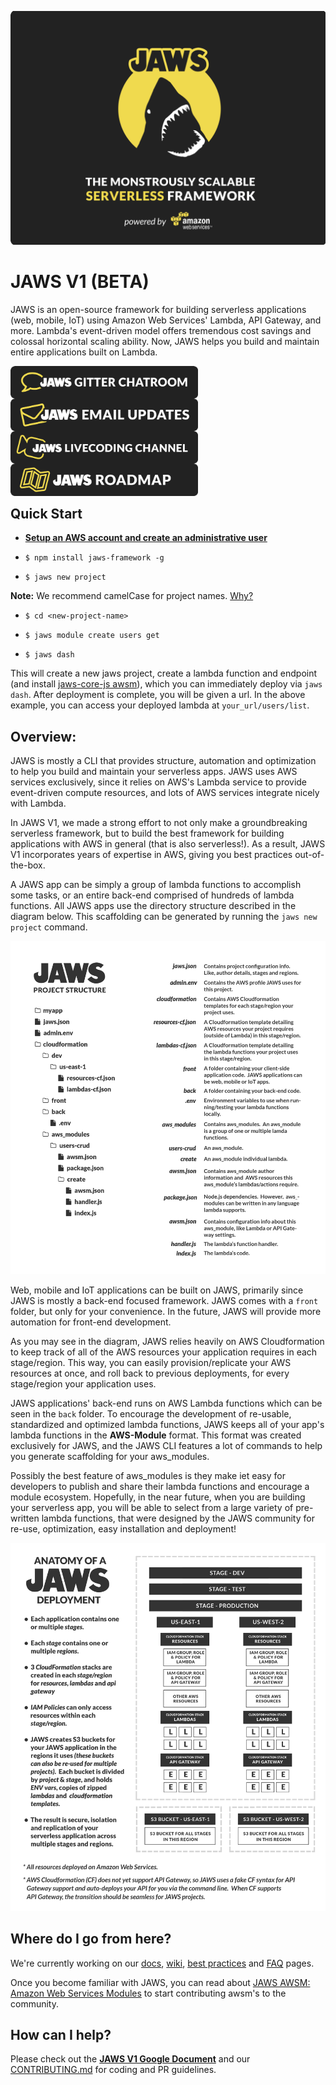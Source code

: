 ![JAWS stack javascript aws node.js express auroradb dynamodb lambda](img/jaws_framework_logo_animated_xl.gif)

JAWS V1 (BETA)
=================================

JAWS is an open-source framework for building serverless applications (web, mobile, IoT) using Amazon Web Services' Lambda, API Gateway, and more.  Lambda's event-driven model offers tremendous cost savings and colossal horizontal scaling ability.  Now, JAWS helps you build and maintain entire applications built on Lambda.

<a class="frame" href="https://gitter.im/jaws-framework/JAWS?utm_source=badge&utm_medium=badge&utm_campaign=pr-badge" target="_blank"><img src="img/jaws_gitter_chatroom.png" align="left" width="300"></a>

<br/><br/>

<a href="http://github.us11.list-manage1.com/subscribe?u=b4fad36768cab222f88338995&id=5f8407dded" target="_blank"><img src="img/jaws_email_list.png" align="left" width="300"></a>

<br/><br/>

<a href="https://www.livecoding.tv/jaws/" target="_blank"><img src="img/jaws_livecoding_channel.png" align="left" width="300"></a>

<br/><br/>

<a href="https://docs.google.com/document/d/1SeTgtsQc620vcwgGMZ4F2yuWVf-A3JmpTn1VT8pKYsA/edit?usp=sharing" target="_blank"><img src="img/jaws_roadmap.png" align="left" width="300"></a>

<br/><br/><br/>

## Quick Start

*  **[Setup an AWS account and create an administrative user](https://github.com/jaws-framework/JAWS/wiki/v1:-AWS-Account-setup)**

*  ```$ npm install jaws-framework -g```

*  ```$ jaws new project```

 **Note:** We recommend camelCase for project names. [Why?](https://github.com/jaws-framework/JAWS/wiki/Best-practices#project-names)

*  ```$ cd <new-project-name>```

*  ```$ jaws module create users get```

* ```$ jaws dash```

This will create a new jaws project, create a lambda function  and endpoint (and install [jaws-core-js awsm](https://github.com/jaws-framework/jaws-core-js)), which you can immediately deploy via
`jaws dash`.  After deployment is complete, you will be given a url.  In the above example, you can access your
deployed lambda at `your_url/users/list`.

## Overview:

JAWS is mostly a CLI that provides structure, automation and optimization to help you build and maintain your serverless apps.  JAWS uses AWS services exclusively, since it relies on AWS's Lambda service to provide event-driven compute resources, and lots of AWS services integrate nicely with Lambda.

In JAWS V1, we made a strong effort to not only make a groundbreaking serverless framework, but to build the best framework for building applications with AWS in general (that is also serverless!).  As a result, JAWS V1 incorporates years of expertise in AWS, giving you best practices out-of-the-box.

A JAWS app can be simply a group of lambda functions to accomplish some tasks, or an entire back-end comprised of hundreds of lambda functions.  All JAWS apps use the directory structure described in the diagram below.  This scaffolding can be generated by running the `jaws new project` command.

![jaws framework structural diagram](img/jaws_files_diagram.png)

Web, mobile and IoT applications can be built on JAWS, primarily since JAWS is mostly a back-end focused framework.  JAWS comes with a `front` folder, but only for your convenience.  In the future, JAWS will provide more automation for front-end development.

As you may see in the diagram, JAWS relies heavily on AWS Cloudformation to keep track of all of the AWS resources your application requires in each stage/region.  This way, you can easily provision/replicate your AWS resources at once, and roll back to previous deployments, for every stage/region your application uses.

JAWS applications' back-end runs on AWS Lambda functions which can be seen in the `back` folder.  To encourage the development of re-usable, standardized and optimized lambda functions, JAWS keeps all of your app's lambda functions in the **AWS-Module** format.  This format was created exclusively for JAWS, and the JAWS CLI features a lot of commands to help you generate scaffolding for your aws_modules.

Possibly the best feature of aws_modules is they make iet easy for developers to publish and share their lambda functions and encourage a module ecosystem.  Hopefully, in the near future, when you are building your serverless app, you will be able to select from a large variety of pre-written lambda functions, that were designed by the JAWS community for re-use, optimization, easy installation and deployment!

![jaws framework deployment diagram](img/jaws_deployment_diagram.png)

## Where do I go from here?

We're currently working on our [docs](./docs/), [wiki](https://github.com/jaws-framework/JAWS/wiki), [best practices](https://github.com/jaws-framework/JAWS/wiki/Best-practices) and [FAQ](https://github.com/jaws-framework/JAWS/wiki/FAQ) pages.

Once you become familiar with JAWS, you can read about [JAWS AWSM: Amazon Web Services Modules](https://github.com/awsm-org/awsm) to start contributing awsm's to the community.

## How can I help?

Please check out the **[JAWS V1 Google Document](https://docs.google.com/document/d/1SeTgtsQc620vcwgGMZ4F2yuWVf-A3JmpTn1VT8pKYsA/edit#)** and our [CONTRIBUTING.md](./CONTRIBUTING.md) for coding and PR guidelines.

